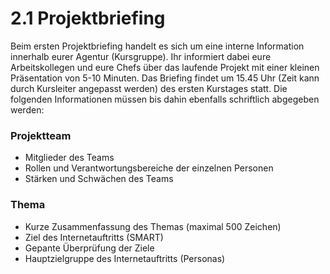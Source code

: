 # 2.1 Projektbriefing
Beim ersten Projektbriefing handelt es sich um eine interne Information innerhalb eurer Agentur (Kursgruppe). Ihr informiert dabei eure Arbeitskollegen und eure Chefs über das laufende Projekt mit einer kleinen Präsentation von 5-10 Minuten. Das Briefing findet um 15.45 Uhr (Zeit kann durch Kursleiter angepasst werden) des ersten Kurstages statt. Die folgenden Informationen müssen bis dahin ebenfalls schriftlich abgegeben werden:

### Projektteam
* Mitglieder des Teams
* Rollen und Verantwortungsbereiche der einzelnen Personen
* Stärken und Schwächen des Teams

### Thema
* Kurze Zusammenfassung des Themas (maximal 500 Zeichen)
* Ziel des Internetauftritts (SMART)
* Gepante Überprüfung der Ziele
* Hauptzielgruppe des Internetauftritts (Personas)